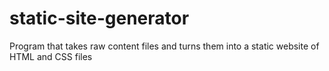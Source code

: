 # static-site-generator
Program that takes raw content files and turns them into a static website of HTML and CSS files
